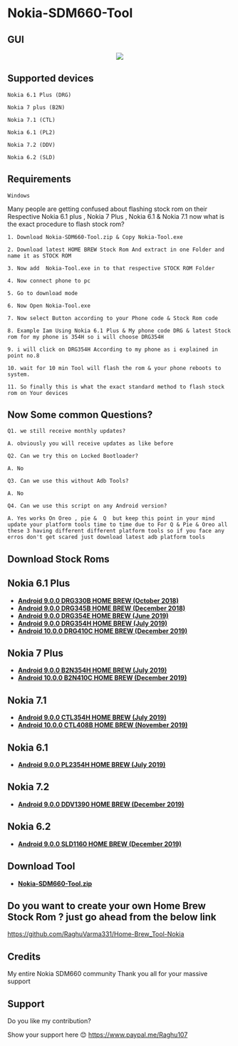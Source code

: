 # Nokia-SDM660-Tool


## GUI

<p align="center">
<img src="https://raw.githubusercontent.com/RaghuVarma331/Nokia-SDM660-Tool/master/Demo/m2.bmp" > 
</p>


## Supported devices

    Nokia 6.1 Plus (DRG)
    
    Nokia 7 plus (B2N)
    
    Nokia 7.1 (CTL)
    
    Nokia 6.1 (PL2)
    
    Nokia 7.2 (DDV)
    
    Nokia 6.2 (SLD)
    

## Requirements
    Windows

Many people are getting confused about flashing stock rom on their Respective Nokia 6.1 plus , Nokia 7 Plus , Nokia 6.1 & Nokia 7.1 now what is the exact procedure to flash stock rom? 


    1. Download Nokia-SDM660-Tool.zip & Copy Nokia-Tool.exe

    2. Download latest HOME BREW Stock Rom And extract in one Folder and name it as STOCK ROM

    3. Now add  Nokia-Tool.exe in to that respective STOCK ROM Folder 

    4. Now connect phone to pc

    5. Go to download mode

    6. Now Open Nokia-Tool.exe

    7. Now select Button according to your Phone code & Stock Rom code
    
    8. Example Iam Using Nokia 6.1 Plus & My phone code DRG & latest Stock rom for my phone is 354H so i will choose DRG354H

    9. i will click on DRG354H According to my phone as i explained in point no.8
    
    10. wait for 10 min Tool will flash the rom & your phone reboots to system.

    11. So finally this is what the exact standard method to flash stock rom on Your devices
       
    


## Now Some common Questions?

    Q1. we still receive monthly updates? 

    A. obviously you will receive updates as like before

    Q2. Can we try this on Locked Bootloader?

    A. No

    Q3. Can we use this without Adb Tools?

    A. No

    Q4. Can we use this script on any Android version?

    A. Yes works On Oreo , pie &  Q  but keep this point in your mind update your platform tools time to time due to For Q & Pie & Oreo all these 3 having different different platform tools so if you face any erros don't get scared just download latest adb platform tools

## Download Stock Roms


## Nokia 6.1 Plus

* [**Android 9.0.0 DRG330B HOME BREW (October 2018)**](https://sourceforge.net/projects/drg-sprout/files/STOCK-ROMS/DRG-330B-0-00WW-B01-9.0-HB.zip/download)
* [**Android 9.0.0 DRG345B HOME BREW (December 2018)**](https://sourceforge.net/projects/drg-sprout/files/STOCK-ROMS/DRG-345B-0-00WW-B01-9.0-HB.zip/download)
* [**Android 9.0.0 DRG354E HOME BREW (June 2019)**](https://sourceforge.net/projects/drg-sprout/files/STOCK-ROMS/DRG-354E-0-00WW-B01-9.0-HB.zip/download)
* [**Android 9.0.0 DRG354H HOME BREW (July 2019)**](https://sourceforge.net/projects/drg-sprout/files/STOCK-ROMS/DRG-354H-0-00WW-B01-9.0-HB.zip/download)
* [**Android 10.0.0 DRG410C HOME BREW (December 2019)**](https://sourceforge.net/projects/drg-sprout/files/STOCK-ROMS/DRG-410C-0-00WW-B03-10.0-HB.zip/download)


## Nokia 7 Plus

* [**Android 9.0.0 B2N354H HOME BREW (July 2019)**](https://sourceforge.net/projects/b2n-sprout/files/STOCK-ROMS/B2N-354H-0-00WW-B01-9.0-HB.zip/download)
* [**Android 10.0.0 B2N410C HOME BREW (December 2019)**](https://sourceforge.net/projects/drg-sprout/files/STOCK-ROMS/B2N-410C-0-00WW-B03-10.0-HB.zip/download)


## Nokia 7.1

* [**Android 9.0.0 CTL354H HOME BREW (July 2019)**](https://sourceforge.net/projects/ctl-sprout/files/STOCK-ROMS/CTL-354H-0-00WW-B01-9.0-HB.zip/download)
* [**Android 10.0.0 CTL408B HOME BREW (November 2019)**](https://sourceforge.net/projects/ctl-sprout/files/STOCK-ROMS/CTL-408B-0-00WW-B03-10.0-HB.zip/download)


## Nokia 6.1

* [**Android 9.0.0 PL2354H HOME BREW (July 2019)**](https://sourceforge.net/projects/pl2-sprout/files/STOCK-ROMS/PL2-354H-0-00WW-B01-9.0-HB.zip/download)


## Nokia 7.2

* [**Android 9.0.0 DDV1390 HOME BREW (December 2019)**](https://sourceforge.net/projects/ddv-sprout/files/STOCK-ROMS/DDV-00WW_1_390-9.0-HB.zip/download)


## Nokia 6.2

* [**Android 9.0.0 SLD1160 HOME BREW (December 2019)**](https://sourceforge.net/projects/sld-sprout/files/STOCK-ROMS/SLD-00WW_1_160-9.0-HB.zip/download)


## Download Tool

* [**Nokia-SDM660-Tool.zip**](https://github.com/RaghuVarma331/Nokia-SDM660-Tool/releases)


## Do you want to create your own Home Brew Stock Rom ? just go ahead from the below link 

  https://github.com/RaghuVarma331/Home-Brew_Tool-Nokia 

## Credits 

  My entire Nokia SDM660 community Thank you all for your massive support



## Support
 
   Do you like my contribution?
   
   Show your support here 😊 https://www.paypal.me/Raghu107




